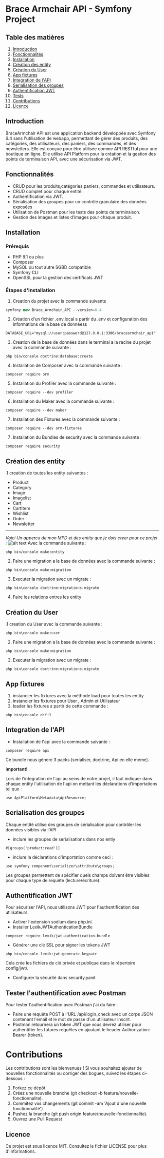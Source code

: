 # Brace Armchair API - Symfony Project 
## Table des matières
1. [Introduction](https://github.com/caatwomann69700/Brace-Armchair-API---Symfony-Project/tree/main?tab=readme-ov-file#introduction)
2. [Fonctionnalités](https://github.com/caatwomann69700/Brace-Armchair-API---Symfony-Project/tree/main?tab=readme-ov-file#introduction)
3. [Installation](https://github.com/caatwomann69700/Brace-Armchair-API---Symfony-Project/tree/main?tab=readme-ov-file#introduction)
4. [Création des entity](https://github.com/caatwomann69700/Brace-Armchair-API---Symfony-Project/tree/main?tab=readme-ov-file#introduction)
5. [Création du User](https://github.com/caatwomann69700/Brace-Armchair-API---Symfony-Project/tree/main?tab=readme-ov-file#introduction)
5. [App fixtures](https://github.com/caatwomann69700/Brace-Armchair-API---Symfony-Project/tree/main?tab=readme-ov-file#introduction)
5. [Integration de l'API](https://github.com/caatwomann69700/Brace-Armchair-API---Symfony-Project/tree/main?tab=readme-ov-file#introduction)
5. [Serialisation des groupes](https://github.com/caatwomann69700/Brace-Armchair-API---Symfony-Project/tree/main?tab=readme-ov-file#introduction)
5. [Authentification JWT](https://github.com/caatwomann69700/Brace-Armchair-API---Symfony-Project/tree/main?tab=readme-ov-file#introduction)
6. [Tests](https://github.com/caatwomann69700/Brace-Armchair-API---Symfony-Project/tree/main?tab=readme-ov-file#introduction)
7. [Contributions](https://github.com/caatwomann69700/Brace-Armchair-API---Symfony-Project/tree/main?tab=readme-ov-file#introduction)
8. [Licence](https://github.com/caatwomann69700/Brace-Armchair-API---Symfony-Project/tree/main?tab=readme-ov-file#introduction)
## Introduction 
BraceArmchair API est une application backend développée avec Symfony 6.4 sans l'utilisation de webapp, permettant de gérer des produits, des catégories, des utilisateurs, des paniers, des commandes, et des newsletters. Elle est conçue pour être utilisée comme API RESTful pour une boutique en ligne. Elle utilise API Platform pour la création et la gestion des points de terminaison API, avec une sécurisation via JWT.
## Fonctionnalités
+ CRUD pour les produits,catégories,paniers, commandes et utilisateurs.
+ CRUD complet pour chaque entité.
+ Authentification via JWT.
+ Sérialisation des groupes pour un contrôle granulaire des données exposées
+ Utilisation de Postman pour les tests des points de terminaison.
+ Gestion des images et listes d'images pour chaque produit.
## Installation
### Prérequis
+ PHP 8.1 ou plus 
+ Composer 
+ MySQL ou tout autre SGBD compatible 
+ Symfony CLI 
+ OpenSSL pour la gestion des certificats JWT 
### Étapes d'installation
1. Creation du projet avec la commande suivante 
```php
symfony new Brace_Armchair_API --version=6.4 
```
2. Création d'un fichier .env.local a partir du .env et configuration des informations de la base de donnéess 
```
DATABASE_URL="mysql://user:password@127.0.0.1:3306/bracearmchair_api"
```
3. Creation de la base de données dans le terminal a la racine du projet avec la commande suivante : 
```
php bin/console doctrine:database:create
```
4. Installation de Composer avec la commande suivante : 
```
composer require orm 
```
5.  Installation du Profiler avec la commande suivante :
```
composer require --dev profiler
````
6. Installation du Maker avec la commande suivante :
```
composer require --dev maker
````
7. Installation des Fixtures avec la commande suivante :
```
composer require --dev orm-fixtures
````
7. Installation du Bundles de security avec la commande suivante :
```
composer require security
````
## Création des entity
.1 creation de toutes les entity suivantes : 
+ Product 
+ Category 
+ Image 
+ Imagelist 
+ Cart
+ CartItem
+ Wishlist 
+ Order 
+ Newsletter
---
*Voici Un appercu de mon MPD et des entity que je dois creer pour ce projet :*
![alt text](Base_de_données.png)
Avec la commande suivante : 
``` 
php bin/console make:entity 
```
2. Faire une migration a la base de données avec la commande suivante : 
``` 
php bin\console make:migration
```
3. Executer la migration avec un migrate : 
``` 
php bin\console doctrine:migrations:migrate 
```
4. Faire les relations entres les entity 
## Création du User 
.1 creation du User avec la commande suivante : 
```
php bin\console make:user
```
2. Faire une migration a la base de données avec la commande suivante : 
``` 
php bin\console make:migration
```
3. Executer la migration avec un migrate : 
``` 
php bin\console doctrine:migrations:migrate 
```
## App fixtures 
1. instancier les fixtures avec la méthode load pour toutes les entity 
2. instancier les fixtures pour User , Admin et Utilisateur 
3. loader les fixtures a partir de cette commande : 
```
php bin\console d:f:l 
```
## Integration de l'API
+ Installation de l'api avec la commande suivante : 
````
composer require api
````
Ce bundle nous génere 3 packs (serialiser, doctrine, Api en elle meme).

**Important!** 

Lors de l'integration de l'api au seins de notre projet, il faut indiquer dans chaque entity l'utilisation de l'api on mettant les déclarations d'importations tel que : 
````
use ApiPlatform\Metadata\ApiResource;
````
## Serialisation des groupes 
Chaque entité utilise des groupes de sérialisation pour contrôler les données visibles via l'API
+ inclure les groupes de serialisations dans nos entiy
````
#[groups('product:read')]
````
+ inclure la déclarations d'importation comme ceci : 
````
use symfony compenent\serializer\attribute\groups;
````
Les groupes permettent de spécifier quels champs doivent être visibles pour chaque type de requête (lecture/écriture).
## Authentification JWT
Pour sécuriser l'API, nous utilisons JWT pour l'authentification des utilisateurs.
+ Activer l'extension sodium dans php.ini.
+ Installer LexikJWTAuthenticationBundle 
````
composer require lexik/jwt-authentication-bundle
````
+ Générer une clé SSL pour signer les tokens JWT 
````
php bin/console lexik:jwt:generate-keypair
````
Cela crée les fichiers de clé privée et publique dans le répertoire config/jwt/. 
+ Configurer la sécurité dans security.yaml 

## Tester l'authentification avec Postman
Pour tester l'authentification avec Postman j'ai du faire : 
+ Faire une requête POST à l'URL /api/login_check avec un corps JSON contenant l'email et le mot de passe d'un utilisateur inscrit.
+ Postman retournera un token JWT que vous devrez utiliser pour authentifier les futures requêtes en ajoutant le header Authorization: Bearer {token}.
# Contributions 
Les contributions sont les bienvenues ! Si vous souhaitez ajouter de nouvelles fonctionnalités ou corriger des bogues, suivez les étapes ci-dessous : 
1. Forkez ce dépôt.
2. Créez une nouvelle branche (git checkout -b feature/nouvelle-fonctionnalite).
3. Commitez vos changements (git commit -am 'Ajout d'une nouvelle fonctionnalité')
4. Pushez la branche (git push origin feature/nouvelle-fonctionnalite).
5. Ouvrez une Pull Request
## Licence 
Ce projet est sous licence MIT. Consultez le fichier LICENSE pour plus d'informations. 

